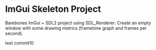 # ImGui Skeleton Project

Barebones ImGui + SDL2 project using SDL_Renderer. Create an empty window with some drawing metrics (frametime graph and frames per second).

test commit10